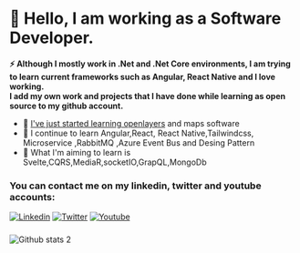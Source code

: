
# 👋 Hello, I am working as a Software Developer.
<b>⚡ Although I mostly work in .Net and .Net Core environments, I am trying to learn current frameworks such as Angular, React Native and I love working.<br>
I add my own work and projects that I have done while learning as open source to my github account.
</b> <br>

<ul>
  <li>🔭 <a href="https://openlayers.org"> I've just started learning openlayers</a>  and maps software </li>
  <li>🌱 I continue to learn Angular,React, React Native,Tailwindcss, Microservice ,RabbitMQ ,Azure Event Bus and Desing Pattern </li>
  <li>🔭 What I'm aiming to learn is Svelte,CQRS,MediaR,socketIO,GrapQL,MongoDb</li>
</ul>

### You can contact me on my linkedin, twitter and youtube  accounts:<br>
[![Linkedin](https://img.shields.io/badge/-Linkedin-000?style=quare&labelColor=000&logo=Linkedin&logoColor=white&link=link)](https://www.linkedin.com/in/talha-yüksek-67b761171/) 
[![Twitter](https://img.shields.io/badge/-Twitter-000?style=quare&labelColor=000&logo=Twitter&logoColor=white&link=link)](https://twitter.com/talhayksk) 
[![Youtube](https://img.shields.io/badge/-Youtube-000?style=quare&labelColor=000&logo=Youtube&logoColor=white&link=link)](https://www.youtube.com/channel/UCxQh66f0g8aekSGKQyx8DIw) 
### 
![Github stats 2](https://github-readme-stats.vercel.app/api?username=talhayksk&show_icons=true&theme=radical)

<!--
**talhayksk/talhayksk** is a ✨ _special_ ✨ repository because its `README.md` (this file) appears on your GitHub profile.

Here are some ideas to get you started:

- 🔭 I’m currently working on ...
- 🌱 I’m currently learning ...
- 👯 I’m looking to collaborate on ...
- 🤔 I’m looking for help with ...
- 💬 Ask me about ...
- 📫 How to reach me: ...
- 😄 Pronouns: ...
- ⚡ Fun fact: ...
--!>
